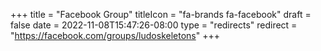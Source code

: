 +++
title = "Facebook Group"
titleIcon = "fa-brands fa-facebook"
draft = false
date = 2022-11-08T15:47:26-08:00
type = "redirects"
redirect = "https://facebook.com/groups/ludoskeletons"
+++